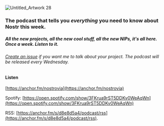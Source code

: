    
![Untitled_Artwork 28](https://user-images.githubusercontent.com/8143945/210556301-8cac9d9d-40bd-4e78-90a1-56909d589521.png)

### The podcast that tells you *everything* you need to know about Nostr this week.

##### All the new projects, all the new cool stuff, all the new NIPs, it's all here. Once a week. Listen to it.

###### [Create an issue](https://github.com/gazhayes/nostrovia.org) if you want me to talk about your project. The podcast will be released every Wednesday. 

#### Listen
[https://anchor.fm/nostrovia](https://anchor.fm/nostrovia)

Spotify: [https://open.spotify.com/show/3FKrua9rST5DDKv0WeAqWn](https://open.spotify.com/show/3FKrua9rST5DDKv0WeAqWn)  
   
RSS: [https://anchor.fm/s/d8e8d5a4/podcast/rss](https://anchor.fm/s/d8e8d5a4/podcast/rss).  
   
